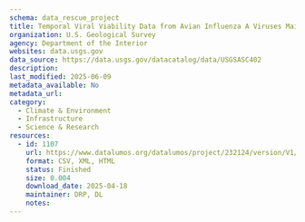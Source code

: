 ```yaml
---
schema: data_rescue_project 
title: Temporal Viral Viability Data from Avian Influenza A Viruses Maintained in Alaska Wetlands Under Experimental and Environmental Conditions
organization: U.S. Geological Survey
agency: Department of the Interior
websites: data.usgs.gov
data_source: https://data.usgs.gov/datacatalog/data/USGSASC402
description: 
last_modified: 2025-06-09
metadata_available: No
metadata_url: 
category:
  - Climate & Environment 
  - Infrastructure 
  - Science & Research 
resources:
  - id: 1107
    url: https://www.datalumos.org/datalumos/project/232124/version/V1/view
    format: CSV, XML, HTML
    status: Finished
    size: 0.004
    download_date: 2025-04-18
    maintainer: DRP, DL
    notes: 
---
```

